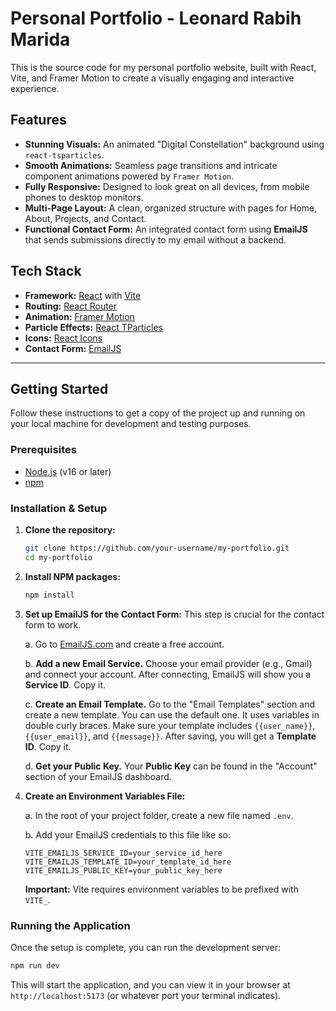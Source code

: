 # Personal Portfolio - Leonard Rabih Marida

This is the source code for my personal portfolio website, built with React, Vite, and Framer Motion to create a visually engaging and interactive experience.

## Features

-   **Stunning Visuals:** An animated "Digital Constellation" background using `react-tsparticles`.
-   **Smooth Animations:** Seamless page transitions and intricate component animations powered by `Framer Motion`.
-   **Fully Responsive:** Designed to look great on all devices, from mobile phones to desktop monitors.
-   **Multi-Page Layout:** A clean, organized structure with pages for Home, About, Projects, and Contact.
-   **Functional Contact Form:** An integrated contact form using **EmailJS** that sends submissions directly to my email without a backend.

## Tech Stack

-   **Framework:** [React](https://reactjs.org/) with [Vite](https://vitejs.dev/)
-   **Routing:** [React Router](https://reactrouter.com/)
-   **Animation:** [Framer Motion](https://www.framer.com/motion/)
-   **Particle Effects:** [React TParticles](https://particles.js.org/)
-   **Icons:** [React Icons](https://react-icons.github.io/react-icons/)
-   **Contact Form:** [EmailJS](https://www.emailjs.com/)

---

## Getting Started

Follow these instructions to get a copy of the project up and running on your local machine for development and testing purposes.

### Prerequisites

-   [Node.js](https://nodejs.org/) (v16 or later)
-   [npm](https://www.npmjs.com/)

### Installation & Setup

1.  **Clone the repository:**
    ```bash
    git clone https://github.com/your-username/my-portfolio.git
    cd my-portfolio
    ```

2.  **Install NPM packages:**
    ```bash
    npm install
    ```

3.  **Set up EmailJS for the Contact Form:**
    This step is crucial for the contact form to work.

    a. Go to [EmailJS.com](https://www.emailjs.com/) and create a free account.
    
    b. **Add a new Email Service.** Choose your email provider (e.g., Gmail) and connect your account. After connecting, EmailJS will show you a **Service ID**. Copy it.

    c. **Create an Email Template.** Go to the "Email Templates" section and create a new template. You can use the default one. It uses variables in double curly braces. Make sure your template includes `{{user_name}}`, `{{user_email}}`, and `{{message}}`. After saving, you will get a **Template ID**. Copy it.

    d. **Get your Public Key.** Your **Public Key** can be found in the "Account" section of your EmailJS dashboard.

4.  **Create an Environment Variables File:**

    a. In the root of your project folder, create a new file named `.env`.

    b. Add your EmailJS credentials to this file like so:

    ```
    VITE_EMAILJS_SERVICE_ID=your_service_id_here
    VITE_EMAILJS_TEMPLATE_ID=your_template_id_here
    VITE_EMAILJS_PUBLIC_KEY=your_public_key_here
    ```
    
    **Important:** Vite requires environment variables to be prefixed with `VITE_`.

### Running the Application

Once the setup is complete, you can run the development server:

```bash
npm run dev
```

This will start the application, and you can view it in your browser at `http://localhost:5173` (or whatever port your terminal indicates).